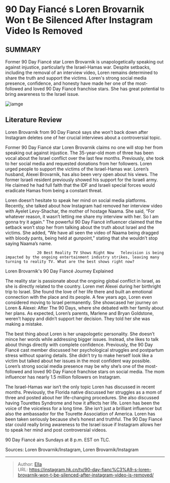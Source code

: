 # 90 Day Fiancé s Loren Brovarnik Won t Be Silenced After Instagram Video Is Removed


## SUMMARY 



  Former 90 Day Fiancé star Loren Brovarnik is unapologetically speaking out against injustice, particularly the Israel-Hamas war.   Despite setbacks, including the removal of an interview video, Loren remains determined to share the truth and support the victims.   Loren&#39;s strong social media presence, confidence, and honesty have made her one of the most-followed and loved 90 Day Fiancé franchise stars. She has great potential to bring awareness to the Israel issue.  

![iamge](https://static1.srcdn.com/wordpress/wp-content/uploads/2023/06/loren-brovarnik-90df.jpg)

## Literature Review
Loren Brovarnik from 90 Day Fiancé says she won’t back down after Instagram deletes one of her crucial interviews about a controversial topic.




Former 90 Day Fiancé star Loren Brovarnik claims no one will stop her from speaking out against injustice. The 35-year-old mom of three has been vocal about the Israel conflict over the last few months. Previously, she took to her social media and requested donations from her followers. Loren urged people to support the victims of the Israel-Hamas war. Loren’s husband, Alexei Brovarnik, has also been very open about his views. The former Israeli resident previously showed his support for the Israeli army. He claimed he had full faith that the IDF and Israeli special forces would eradicate Hamas from being a constant threat.




Loren doesn’t hesitate to speak her mind on social media platforms. Recently, she talked about how Instagram had removed her interview video with Ayelet Levy-Shachar, the mother of hostage Naama. She said, “For whatever reason, it wasn’t letting me share my interview with her. So I am gonna try it again.” The powerful 90 Day Fiancé influencer claimed that the setback won’t stop her from talking about the truth about Israel and the victims. She added, “We have all seen the video of Naama being dragged with bloody pants, being held at gunpoint,” stating that she wouldn’t stop saying Naama’s name.

                  20 Best Reality TV Shows Right Now   Television is being impacted by the ongoing entertainment industry strikes, leaving many turning to reality TV. What are the best shows right now?    


 Loren Brovarnik&#39;s 90 Day Fiancé Journey Explained 
          




The reality star is passionate about the ongoing global conflict in Israel, as she is directly related to the country. Loren met Alexei during her birthright trip to Israel. She found the love of her life there and built an emotional connection with the place and its people. A few years ago, Loren even considered moving to Israel permanently. She showcased her journey on Loren &amp; Alexei: After The 90 Days, where she debated with her family about her plans. As expected, Loren’s parents, Marlene and Bryan Goldstone, weren’t happy and didn’t support her decision. They told her she was making a mistake.


 

The best thing about Loren is her unapologetic personality. She doesn’t mince her words while addressing bigger issues. Instead, she likes to talk about things directly with complete confidence. Previously, the 90 Day Fiancé cast member discussed her psychological struggles and postpartum stress without sparing details. She didn’t try to make herself look like a victim but talked about her issues in the most confident way possible. Loren’s strong social media presence may be why she’s one of the most-followed and loved 90 Day Fiancé franchise stars on social media. The mom influencer has nearly 1.5 million followers on Instagram.




The Israel-Hamas war isn’t the only topic Loren has discussed in recent months. Previously, the Florida native discussed her struggles as a mom of three and posted about her life-changing procedures. She also discussed having Tourettes Syndrome and how it affects her life. Loren has been the voice of the voiceless for a long time. She isn’t just a brilliant influencer but also the ambassador for the Tourette Association of America. Loren has been taken seriously because she’s honest and truthful. The 90 Day Fiancé star could really bring awareness to the Israel issue if Instagram allows her to speak her mind and post controversial videos.



90 Day Fiancé airs Sundays at 8 p.m. EST on TLC.




Sources: Loren Brovarnik/Instagram, Loren Brovarnik/Instagram



---

> Author: [Ella](https://instagram.hk.cn/)  
> URL: https://instagram.hk.cn/tv/90-day-fianc%C3%A9-s-loren-brovarnik-won-t-be-silenced-after-instagram-video-is-removed/  

